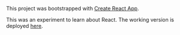 This project was bootstrapped with [Create React App](https://github.com/facebookincubator/create-react-app).

This was an experiment to learn about React. The working version is deployed [here](https://searchlist.herokuapp.com/).